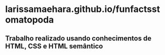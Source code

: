 # larissamaehara.github.io/funfactsstomatopoda

## Trabalho realizado usando conhecimentos de HTML, CSS e HTML semântico
